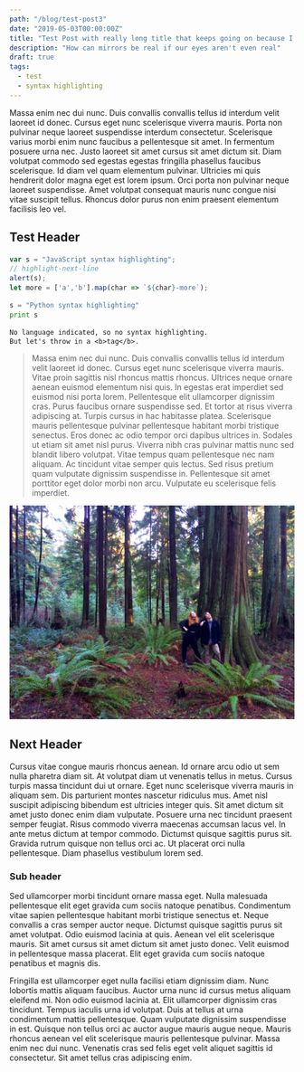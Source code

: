 ```yaml
---
path: "/blog/test-post3"
date: "2019-05-03T00:00:00Z"
title: "Test Post with really long title that keeps going on because I don't know why I would do this."
description: "How can mirrors be real if our eyes aren't even real"
draft: true
tags:
  - test
  - syntax highlighting
---
```

Massa enim nec dui nunc. Duis convallis convallis tellus id interdum velit laoreet id donec. Cursus eget nunc scelerisque viverra mauris.<!-- end --> Porta non pulvinar neque laoreet suspendisse interdum consectetur. Scelerisque varius morbi enim nunc faucibus a pellentesque sit amet. In fermentum posuere urna nec. Justo laoreet sit amet cursus sit amet dictum sit. Diam volutpat commodo sed egestas egestas fringilla phasellus faucibus scelerisque. Id diam vel quam elementum pulvinar. Ultricies mi quis hendrerit dolor magna eget est lorem ipsum. Orci porta non pulvinar neque laoreet suspendisse. Amet volutpat consequat mauris nunc congue nisi vitae suscipit tellus. Rhoncus dolor purus non enim praesent elementum facilisis leo vel.

## Test Header
```javascript
var s = "JavaScript syntax highlighting";
// highlight-next-line
alert(s);
let more = ['a','b'].map(char => `${char}-more`);
```
 
```python
s = "Python syntax highlighting"
print s
```
 
```
No language indicated, so no syntax highlighting. 
But let's throw in a <b>tag</b>.
```

> Massa enim nec dui nunc. Duis convallis convallis tellus id interdum velit laoreet id donec. Cursus eget nunc scelerisque viverra mauris. Vitae proin sagittis nisl rhoncus mattis rhoncus. Ultrices neque ornare aenean euismod elementum nisi quis. In egestas erat imperdiet sed euismod nisi porta lorem. Pellentesque elit ullamcorper dignissim cras. Purus faucibus ornare suspendisse sed. Et tortor at risus viverra adipiscing at. Turpis cursus in hac habitasse platea. Scelerisque mauris pellentesque pulvinar pellentesque habitant morbi tristique senectus. Eros donec ac odio tempor orci dapibus ultrices in. Sodales ut etiam sit amet nisl purus. Viverra nibh cras pulvinar mattis nunc sed blandit libero volutpat. Vitae tempus quam pellentesque nec nam aliquam. Ac tincidunt vitae semper quis lectus. Sed risus pretium quam vulputate dignissim suspendisse in. Pellentesque sit amet porttitor eget dolor morbi non arcu. Vulputate eu scelerisque felis imperdiet.

![alt text](./vancouver_forest.jpg)

## Next Header

Cursus vitae congue mauris rhoncus aenean. Id ornare arcu odio ut sem nulla pharetra diam sit. At volutpat diam ut venenatis tellus in metus. Cursus turpis massa tincidunt dui ut ornare. Eget nunc scelerisque viverra mauris in aliquam sem. Dis parturient montes nascetur ridiculus mus. Amet nisl suscipit adipiscing bibendum est ultricies integer quis. Sit amet dictum sit amet justo donec enim diam vulputate. Posuere urna nec tincidunt praesent semper feugiat. Risus commodo viverra maecenas accumsan lacus vel. In ante metus dictum at tempor commodo. Dictumst quisque sagittis purus sit. Gravida rutrum quisque non tellus orci ac. Ut placerat orci nulla pellentesque. Diam phasellus vestibulum lorem sed.

### Sub header

Sed ullamcorper morbi tincidunt ornare massa eget. Nulla malesuada pellentesque elit eget gravida cum sociis natoque penatibus. Condimentum vitae sapien pellentesque habitant morbi tristique senectus et. Neque convallis a cras semper auctor neque. Dictumst quisque sagittis purus sit amet volutpat. Odio euismod lacinia at quis. Aenean vel elit scelerisque mauris. Sit amet cursus sit amet dictum sit amet justo donec. Velit euismod in pellentesque massa placerat. Elit eget gravida cum sociis natoque penatibus et magnis dis.

Fringilla est ullamcorper eget nulla facilisi etiam dignissim diam. Nunc lobortis mattis aliquam faucibus. Auctor urna nunc id cursus metus aliquam eleifend mi. Non odio euismod lacinia at. Elit ullamcorper dignissim cras tincidunt. Tempus iaculis urna id volutpat. Duis at tellus at urna condimentum mattis pellentesque. Quam vulputate dignissim suspendisse in est. Quisque non tellus orci ac auctor augue mauris augue neque. Mauris rhoncus aenean vel elit scelerisque mauris pellentesque pulvinar. Massa enim nec dui nunc. Venenatis cras sed felis eget velit aliquet sagittis id consectetur. Sit amet tellus cras adipiscing enim.
